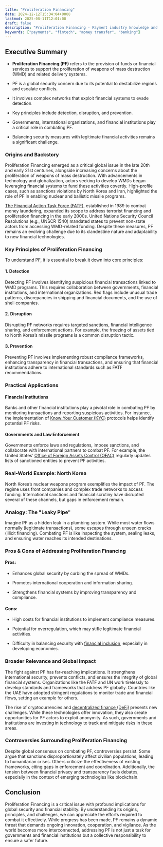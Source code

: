 ```yaml
---
title: "Proliferation Financing"
date: 2024-12-12T15:34:04+0000
lastmod: 2025-08-11T12:01:00
draft: false
description: "Proliferation Financing - Payment industry knowledge and insights"
keywords: ["payments", "fintech", "money transfer", "banking"]
---
```


## Executive Summary

- **Proliferation Financing (PF)** refers to the provision of funds or financial services to support the proliferation of weapons of mass destruction (WMD) and related delivery systems.

- PF is a global security concern due to its potential to destabilize regions and escalate conflicts.

- It involves complex networks that exploit financial systems to evade detection.

- Key principles include detection, disruption, and prevention.

- Governments, international organizations, and financial institutions play a critical role in combating PF.

- Balancing security measures with legitimate financial activities remains a significant challenge.

### Origins and Backstory

Proliferation Financing emerged as a critical global issue in the late 20th and early 21st centuries, alongside increasing concerns about the proliferation of weapons of mass destruction. With advancements in technology and globalization, actors seeking to develop WMDs began leveraging financial systems to fund these activities covertly. High-profile cases, such as sanctions violations by North Korea and Iran, highlighted the role of PF in enabling nuclear and ballistic missile programs.

[The Financial Action Task Force (FATF)](https://faisalkhanllc.xyz/resources/payments-wiki/f/fatf/), established in 1989 to combat money laundering, expanded its scope to address terrorist financing and proliferation financing in the early 2000s. United Nations Security Council Resolutions (e.g., UNSCR 1540) mandated states to prevent non-state actors from accessing WMD-related funding. Despite these measures, PF remains an evolving challenge due to its clandestine nature and adaptability to new financial technologies.

### Key Principles of Proliferation Financing

To understand PF, it is essential to break it down into core principles:

#### 1. Detection

Detecting PF involves identifying suspicious financial transactions linked to WMD programs. This requires collaboration between governments, financial institutions, and international organizations. Red flags include unusual trade patterns, discrepancies in shipping and financial documents, and the use of shell companies.

#### 2. Disruption

Disrupting PF networks requires targeted sanctions, financial intelligence sharing, and enforcement actions. For example, the freezing of assets tied to North Korea’s missile programs is a common disruption tactic.

#### 3. Prevention

Preventing PF involves implementing robust compliance frameworks, enhancing transparency in financial transactions, and ensuring that financial institutions adhere to international standards such as FATF recommendations.

### Practical Applications

#### Financial Institutions

Banks and other financial institutions play a pivotal role in combating PF by monitoring transactions and reporting suspicious activities. For instance, the implementation of [Know Your Customer (KYC)](https://faisalkhanllc.xyz/resources/payments-wiki/k/know-your-customer-kyc/) protocols helps identify potential PF risks.

#### Governments and Law Enforcement

Governments enforce laws and regulations, impose sanctions, and collaborate with international partners to combat PF. For example, the United States’ [Office of Foreign Assets Control (OFAC)](https://faisalkhanllc.xyz/resources/payments-wiki/o/office-of-foreign-assets-control-ofac/) regularly updates lists of sanctioned entities to prevent PF activities.

### Real-World Example: North Korea

North Korea’s nuclear weapons program exemplifies the impact of PF. The regime uses front companies and complex trade networks to access funding. International sanctions and financial scrutiny have disrupted several of these channels, but gaps in enforcement remain.

### Analogy: The "Leaky Pipe"

Imagine PF as a hidden leak in a plumbing system. While most water flows normally (legitimate transactions), some escapes through unseen cracks (illicit financing). Combating PF is like inspecting the system, sealing leaks, and ensuring water reaches its intended destinations.

### Pros & Cons of Addressing Proliferation Financing

#### Pros:

- Enhances global security by curbing the spread of WMDs.

- Promotes international cooperation and information sharing.

- Strengthens financial systems by improving transparency and compliance.

#### Cons:

- High costs for financial institutions to implement compliance measures.

- Potential for overregulation, which may stifle legitimate financial activities.

- Difficulty in balancing security with [financial inclusion](https://faisalkhanllc.xyz/resources/payments-wiki/f/what-is-financial-inclusion/), especially in developing economies.

### Broader Relevance and Global Impact

The fight against PF has far-reaching implications. It strengthens international security, prevents conflicts, and ensures the integrity of global financial systems. Organizations like the FATF and UN work tirelessly to develop standards and frameworks that address PF globally. Countries like the UAE have adopted stringent regulations to monitor trade and financial flows, setting an example for others.

The rise of cryptocurrencies and [decentralized finance (DeFi)](https://faisalkhanllc.xyz/resources/payments-wiki/d/decentralized-finance-defi/) presents new challenges. While these technologies offer innovation, they also create opportunities for PF actors to exploit anonymity. As such, governments and institutions are investing in technology to track and mitigate risks in these areas.

### Controversies Surrounding Proliferation Financing

Despite global consensus on combating PF, controversies persist. Some argue that sanctions disproportionately affect civilian populations, leading to humanitarian crises. Others criticize the effectiveness of existing frameworks, citing gaps in enforcement and coordination. Additionally, the tension between financial privacy and transparency fuels debates, especially in the context of emerging technologies like blockchain.

## Conclusion

Proliferation Financing is a critical issue with profound implications for global security and financial stability. By understanding its origins, principles, and challenges, we can appreciate the efforts required to combat it effectively. While progress has been made, PF remains a dynamic threat that demands ongoing innovation, cooperation, and vigilance. As the world becomes more interconnected, addressing PF is not just a task for governments and financial institutions but a collective responsibility to ensure a safer future.